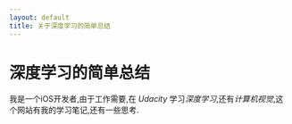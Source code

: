 ```yaml
---
layout: default
title: 关于深度学习的简单总结
---
```

<div class="blurb">
  <h1>深度学习的简单总结</h1>
	<p>我是一个iOS开发者,由于工作需要,在 <em>Udacity</em> 学习<em>深度学习</em>,还有<em>计算机视觉</em>,这个网站有我的学习笔记,还有一些思考. </p>
  <!-- <a href="/about">Read more about my life...</a> -->
</div><!-- /.blurb -->
